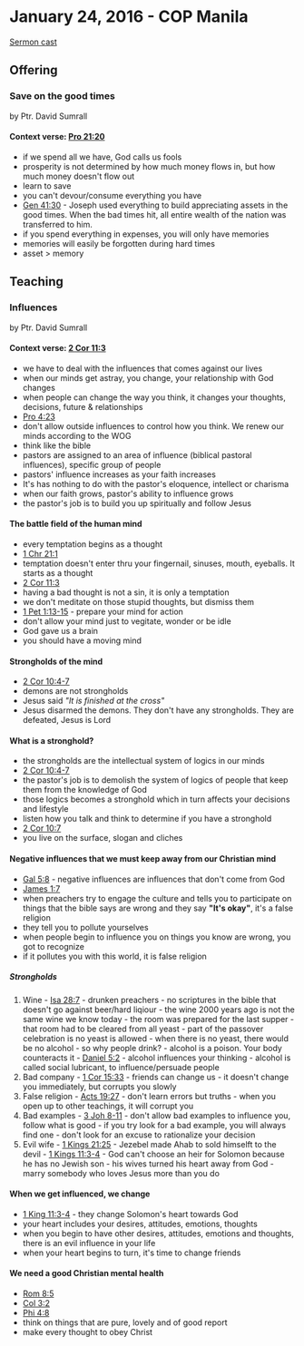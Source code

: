 # January 24, 2016 - COP Manila

[Sermon cast](http://livestream.com/cathedralofpraise/cathedralofpraiseph/videos/110326328)

## Offering

### Save on the good times
by Ptr. David Sumrall

#### Context verse: [Pro 21:20](http://www.biblestudytools.com/proverbs/21-20.html)
- if we spend all we have, God calls us fools
- prosperity is not determined by how much money flows in, but how much money doesn't flow out
- learn to save
- you can't devour/consume everything you have
- [Gen 41:30](http://www.biblestudytools.com/genesis/41-30.html) - Joseph used everything to build appreciating assets in the good times. When the bad times hit, all entire wealth of the nation was transferred to him. 
- if you spend everything in expenses, you will only have memories
- memories will easily be forgotten during hard times
- asset > memory

## Teaching

### Influences
by Ptr. David Sumrall

#### Context verse: [2 Cor 11:3](http://www.biblestudytools.com/2-corinthians/11-3.html)
- we have to deal with the influences that comes against our lives
- when our minds get astray, you change, your relationship with God changes
- when people can change the way you think, it changes your thoughts, decisions, future & relationships
- [Pro 4:23](http://www.biblestudytools.com/proverbs/4-23.html)
- don't allow outside influences to control how you think. We renew our minds according to the WOG
- think like the bible
- pastors are assigned to an area of influence (biblical pastoral influences), specific group of people
- pastors' influence increases as your faith increases
- It's has nothing to do with the pastor's eloquence, intellect or charisma
- when our faith grows, pastor's ability to influence grows
- the pastor's job is to build you up spiritually and follow Jesus

#### The battle field of the human mind
- every temptation begins as a thought
- [1 Chr 21:1](http://www.biblestudytools.com/1-chronicles/21-1.html)
- temptation doesn't enter thru your fingernail, sinuses, mouth, eyeballs. It starts as a thought
- [2 Cor 11:3](http://www.biblestudytools.com/2-corinthians/11-3.html)
- having a bad thought is not a sin, it is only a temptation
- we don't meditate on those stupid thoughts, but dismiss them
- [1 Pet 1:13-15](http://www.biblestudytools.com/1-peter/passage/?q=1-peter+1:13-15) - prepare your mind for action
- don't allow your mind just to vegitate, wonder or be idle
- God gave us a brain
- you should have a moving mind

#### Strongholds of the mind
- [2 Cor 10:4-7](http://www.biblestudytools.com/2-corinthians/passage/?q=2-corinthians+10:4-7)
- demons are not strongholds
- Jesus said *"It is finished at the cross"*
- Jesus disarmed the demons. They don't have any strongholds. They are defeated, Jesus is Lord

#### What is a stronghold?
- the strongholds are the intellectual system of logics in our minds
- [2 Cor 10:4-7](http://www.biblestudytools.com/2-corinthians/passage/?q=2-corinthians+10:4-7)
- the pastor's job is to demolish the system of logics of people that keep them from the knowledge of God
- those logics becomes a stronghold which in turn affects your decisions and lifestyle
- listen how you talk and think to determine if you have a stronghold
- [2 Cor 10:7](http://www.biblestudytools.com/2-corinthians/10-7.html) 
- you live on the surface, slogan and cliches

#### Negative influences that we must keep away from our Christian mind
- [Gal 5:8](http://www.biblestudytools.com/galatians/5-8.html) - negative influences are influences that don't come from God
- [James 1:7](http://www.biblestudytools.com/james/1-7.html)
- when preachers try to engage the culture and tells you to participate on things that the bible says are wrong and they say **"It's okay"**, it's a false religion
- they tell you to pollute yourselves
- when people begin to influence you on things you know are wrong, you got to recognize
- if it pollutes you with this world, it is false religion

##### Strongholds
  1. Wine
    - [Isa 28:7](http://www.biblestudytools.com/isaiah/28-7.html) - drunken preachers
    - no scriptures in the bible that doesn't go against beer/hard liqiour
    - the wine 2000 years ago is not the same wine we know today
    - the room  was prepared for the last supper
    - that room had to be cleared from all yeast
    - part of the passover celebration is no yeast is allowed
    - when there is no yeast, there would be no alcohol
    - so why people drink?
    - alcohol is a poison. Your body counteracts it
    - [Daniel 5:2](http://www.biblestudytools.com/daniel/5-2.html) - alcohol influences your thinking
    - alcohol is called social lubricant, to influence/persuade people
  2. Bad company
    - [1 Cor 15:33](http://www.biblestudytools.com/1-corinthians/15-33.html)
    - friends can change us
    - it doesn't change you immediately, but corrupts you slowly
  3. False religion
    - [Acts 19:27](http://www.biblestudytools.com/acts/19-27.html)
    - don't learn errors but truths
    - when you open up to other teachings, it will corrupt you
  4. Bad examples
    - [3 Joh 8-11](http://www.biblestudytools.com/3-john/passage/?q=3-john+1:8-11)
    - don't allow bad examples to influence you, follow what is good
    - if you try look for a bad example, you will always find one
    - don't look for an excuse to rationalize your decision
  5. Evil wife
    - [1 Kings 21:25](http://www.biblestudytools.com/1-kings/21-25.html) - Jezebel made Ahab to sold himselft to the devil
    - [1 Kings 11:3-4](http://www.biblestudytools.com/1-kings/passage/?q=1-kings+11:3-4) - God can't choose an heir for Solomon because he has no Jewish son
    - his wives turned his heart away from God
    - marry somebody who loves Jesus more than you do
    
#### When we get influenced, we change
- [1 King 11:3-4](http://www.biblestudytools.com/1-kings/passage/?q=1-kings+11:3-4) - they change Solomon's heart towards God
- your heart includes your desires, attitudes, emotions, thoughts
- when you begin to have other desires, attitudes, emotions and thoughts, there is an evil influence in your life
- when your heart begins to turn, it's time to change friends

#### We need a good Christian mental health
- [Rom 8:5](http://www.biblestudytools.com/romans/8-5.html)
- [Col 3:2](http://www.biblestudytools.com/colossians/3-2.html)
- [Phi 4:8](http://www.biblestudytools.com/philippians/4-8.html)
- think on things that are pure, lovely and of good report
- make every thought to obey Christ
